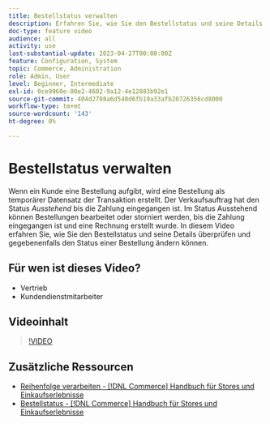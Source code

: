 ```yaml
---
title: Bestellstatus verwalten
description: Erfahren Sie, wie Sie den Bestellstatus und seine Details überprüfen und den Status einer Bestellung ändern können.
doc-type: feature video
audience: all
activity: use
last-substantial-update: 2023-04-27T00:00:00Z
feature: Configuration, System
topic: Commerce, Administration
role: Admin, User
level: Beginner, Intermediate
exl-id: 0ce9960e-00e2-4602-9a12-4e12883b92e1
source-git-commit: 404d2708a6d540d6fb19a33afb20726356cd8000
workflow-type: tm+mt
source-wordcount: '143'
ht-degree: 0%

---
```


# Bestellstatus verwalten

Wenn ein Kunde eine Bestellung aufgibt, wird eine Bestellung als temporärer Datensatz der Transaktion erstellt. Der Verkaufsauftrag hat den Status _Ausstehend_ bis die Zahlung eingegangen ist. Im Status Ausstehend können Bestellungen bearbeitet oder storniert werden, bis die Zahlung eingegangen ist und eine Rechnung erstellt wurde. In diesem Video erfahren Sie, wie Sie den Bestellstatus und seine Details überprüfen und gegebenenfalls den Status einer Bestellung ändern können.

## Für wen ist dieses Video?

- Vertrieb
- Kundendienstmitarbeiter

## Videoinhalt

>[!VIDEO](https://video.tv.adobe.com/v/343935?quality=12&learn=on)

## Zusätzliche Ressourcen

- [Reihenfolge verarbeiten - [!DNL Commerce] Handbuch für Stores und Einkaufserlebnisse](https://experienceleague.adobe.com/docs/commerce-admin/stores-sales/order-management/orders/order-processing.html#process-an-order)
- [Bestellstatus - [!DNL Commerce] Handbuch für Stores und Einkaufserlebnisse](https://experienceleague.adobe.com/docs/commerce-admin/stores-sales/order-management/orders/order-status.html)
